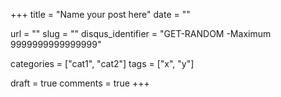 +++
title               = "Name your post here"
date				= ""

url					= ""
slug                = ""
disqus_identifier   = "GET-RANDOM -Maximum 9999999999999999"

categories          = ["cat1", "cat2"]
tags      	        = ["x", "y"]

draft				= true
comments 			= true
+++